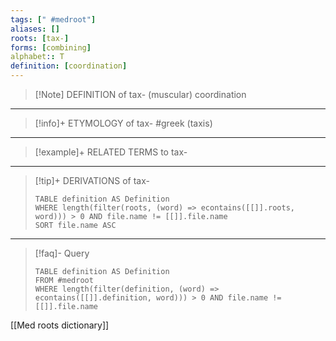 ```yaml
---
tags: [" #medroot"]
aliases: []
roots: [tax-]
forms: [combining]
alphabet:: T
definition: [coordination]
---
```

>[!Note] DEFINITION of tax-
>(muscular) coordination
_____
>[!info]+ ETYMOLOGY of tax-
>#greek (taxis)
_____
>[!example]+ RELATED TERMS to tax-
>
_____
>[!tip]+ DERIVATIONS of tax-
>```dataview
>TABLE definition AS Definition 
>WHERE length(filter(roots, (word) => econtains([[]].roots, word))) > 0 AND file.name != [[]].file.name
>SORT file.name ASC
>```
___
>[!faq]- Query
>```dataview
>TABLE definition AS Definition
>FROM #medroot
>WHERE length(filter(definition, (word) => econtains([[]].definition, word))) > 0 AND file.name != [[]].file.name
>```

[[Med roots dictionary]]